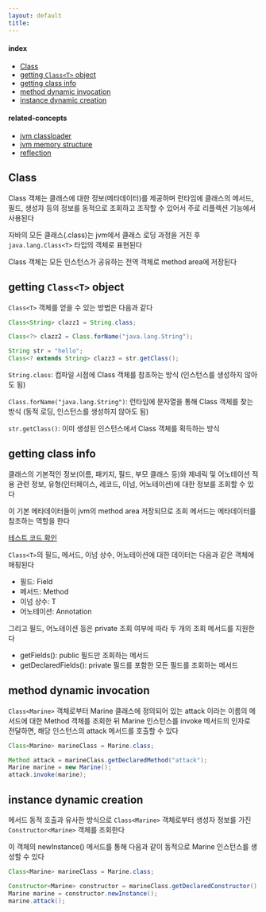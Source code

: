 ```yaml
---
layout: default
title:
---
```


#### index
- [Class](#class)
- [getting `Class<T>` object](#getting-classt-object)
- [getting class info](#getting-class-info)
- [method dynamic invocation](#method-dynamic-invocation)
- [instance dynamic creation](#instance-dynamic-creation)


#### related-concepts
- [jvm classloader](../../jvm/architectures#classloader)
- [jvm memory structure](../../jvm/architectures#memory-space)
- [reflection](../../java.lang.reflect)


## Class

Class 객체는 클래스에 대한 정보(메타데이터)를 제공하며 런타임에 클래스의 메서드, 필드, 생성자 등의 정보를 동적으로 조회하고 조작할 수 있어서 주로 리플렉션 기능에서 사용된다  

자바의 모든 클래스(.class)는 jvm에서 클래스 로딩 과정을 거친 후 `java.lang.Class<T>` 타입의 객체로 표현된다 

Class 객체는 모든 인스턴스가 공유하는 전역 객체로 method area에 저장된다


## getting `Class<T>` object

`Class<T>` 객체를 얻을 수 있는 방법은 다음과 같다

```java
Class<String> clazz1 = String.class;

Class<?> clazz2 = Class.forName("java.lang.String");

String str = "hello";
Class<? extends String> clazz3 = str.getClass();
```

`String.class`: 컴파일 시점에 Class 객체를 참조하는 방식 (인스턴스를 생성하지 않아도 됨)

`Class.forName("java.lang.String")`: 런타임에 문자열을 통해 Class 객체를 찾는 방식 (동적 로딩, 인스턴스를 생성하지 않아도 됨)

`str.getClass()`: 이미 생성된 인스턴스에서 Class 객체를 획득하는 방식


## getting class info

클래스의 기본적인 정보(이름, 패키지, 필드, 부모 클래스 등)와 제네릭 및 어노테이션 적용 관련 정보, 유형(인터페이스, 레코드, 이넘, 어노테이션)에 대한 정보를 조회할 수 있다

이 기본 메타데이터들이 jvm의 method area 저장되므로 조회 메서드는 메타데이터를 참조하는 역할을 한다

[테스트 코드 확인](https://github.com/hansanhha/hansanhha.github.io/blob/default/code/stack/java/types/source%20code/src/test/java/hansanhha/classes/BuiltInClass_ClassTests.java)

`Class<T>`의 필드, 메서드, 이넘 상수, 어노테이션에 대한 데이터는 다음과 같은 객체에 매핑된다
- 필드: Field
- 메서드: Method
- 이넘 상수: T
- 어노테이션: Annotation

그리고 필드, 어노테이션 등은 private 조회 여부에 따라 두 개의 조회 메서드를 지원한다
- getFields(): public 필드만 조회하는 메서드
- getDeclaredFields(): private 필드를 포함한 모든 필드를 조회하는 메서드


## method dynamic invocation

`Class<Marine>` 객체로부터 Marine 클래스에 정의되어 있는 attack 이라는 이름의 메서드에 대한 Method 객체를 조회한 뒤 Marine 인스턴스를 invoke 메서드의 인자로 전달하면, 해당 인스턴스의 attack 메서드를 호출할 수 있다  

```java
Class<Marine> marineClass = Marine.class;

Method attack = marineClass.getDeclaredMethod("attack");
Marine marine = new Marine();
attack.invoke(marine);
```


## instance dynamic creation

메서드 동적 호출과 유사한 방식으로 `Class<Marine>` 객체로부터 생성자 정보를 가진 `Constructor<Marine>` 객체를 조회한다

이 객체의 newInstance() 메서드를 통해 다음과 같이 동적으로 Marine 인스턴스를 생성할 수 있다 

```java
Class<Marine> marineClass = Marine.class;

Constructor<Marine> constructor = marineClass.getDeclaredConstructor();
Marine marine = constructor.newInstance();
marine.attack();
```